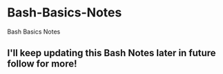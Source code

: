 # Bash-Basics-Notes
Bash Basics Notes

## I'll keep updating this Bash Notes later in future follow for more!
